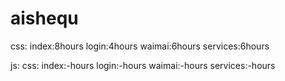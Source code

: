 aishequ
=======
css:
index:8hours
login:4hours
waimai:6hours
services:6hours

js:
css:
index:-hours
login:-hours
waimai:-hours
services:-hours
